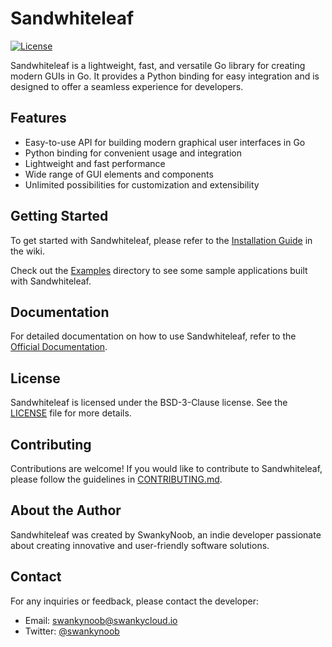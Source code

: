 # Sandwhiteleaf

[![License](https://img.shields.io/badge/license-BSD--3--Clause-blue.svg)](https://github.com/seu-usuario/Sandwhiteleaf/blob/main/LICENSE)

Sandwhiteleaf is a lightweight, fast, and versatile Go library for creating modern GUIs in Go. It provides a Python binding for easy integration and is designed to offer a seamless experience for developers.

## Features

- Easy-to-use API for building modern graphical user interfaces in Go
- Python binding for convenient usage and integration
- Lightweight and fast performance
- Wide range of GUI elements and components
- Unlimited possibilities for customization and extensibility

## Getting Started

To get started with Sandwhiteleaf, please refer to the [Installation Guide](https://github.com/seu-usuario/Sandwhiteleaf/wiki/Installation-Guide) in the wiki.

Check out the [Examples](https://github.com/NervousGroove/Sandwhiteleaf/tree/main/examples) directory to see some sample applications built with Sandwhiteleaf.

## Documentation

For detailed documentation on how to use Sandwhiteleaf, refer to the [Official Documentation](https://github.com/NervousGroove/Sandwhiteleaf/wiki).

## License

Sandwhiteleaf is licensed under the BSD-3-Clause license. See the [LICENSE](https://github.com/seu-usuario/Sandwhiteleaf/blob/main/LICENSE) file for more details.

## Contributing

Contributions are welcome! If you would like to contribute to Sandwhiteleaf, please follow the guidelines in [CONTRIBUTING.md](https://github.com/seu-usuario/Sandwhiteleaf/blob/main/CONTRIBUTING.md).

## About the Author

Sandwhiteleaf was created by SwankyNoob, an indie developer passionate about creating innovative and user-friendly software solutions.

## Contact

For any inquiries or feedback, please contact the developer:

- Email: [swankynoob@swankycloud.io](mailto:your-email@example.com)
- Twitter: [@swankynoob](https://twitter.com/your-twitter-handle)


